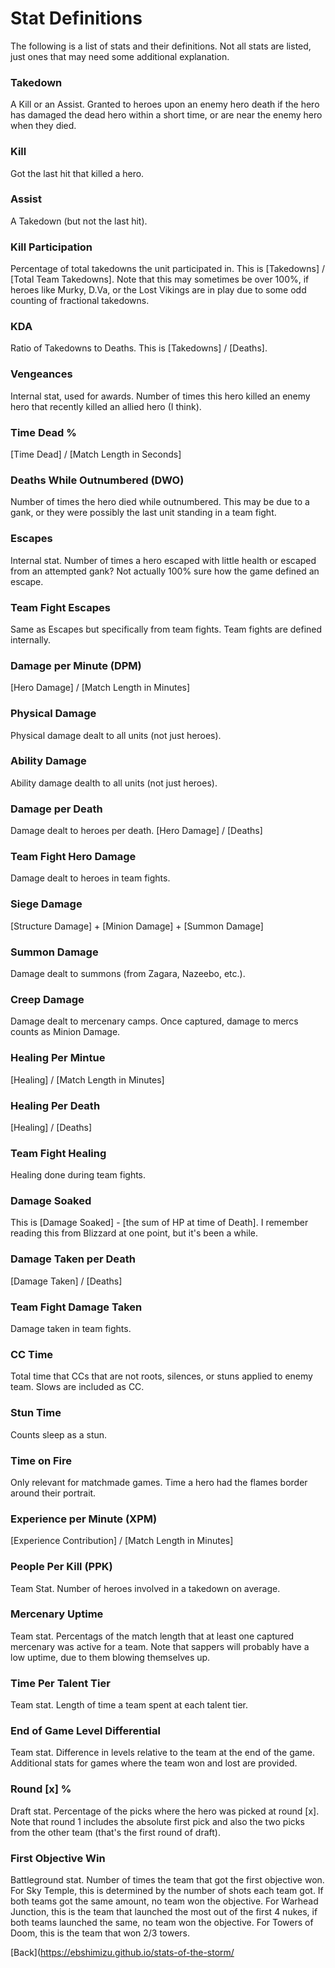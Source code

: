 # Stat Definitions

The following is a list of stats and their definitions. Not all stats are listed, just ones that may need some additional explanation.

### Takedown
A Kill or an Assist. Granted to heroes upon an enemy hero death if the hero has damaged the dead hero within a short time, or are near the enemy hero when they died.

### Kill
Got the last hit that killed a hero.

### Assist
A Takedown (but not the last hit).

### Kill Participation
Percentage of total takedowns the unit participated in. This is [Takedowns] / [Total Team Takedowns]. Note that this may sometimes be over 100%, if heroes like Murky, D.Va, or the Lost Vikings are in play due to some odd counting of fractional takedowns.

### KDA
Ratio of Takedowns to Deaths. This is [Takedowns] / [Deaths].

### Vengeances
Internal stat, used for awards. Number of times this hero killed an enemy hero that recently killed an allied hero (I think).

### Time Dead %
[Time Dead] / [Match Length in Seconds]

### Deaths While Outnumbered (DWO)
Number of times the hero died while outnumbered. This may be due to a gank, or they were possibly the last unit standing in a team fight.

### Escapes
Internal stat. Number of times a hero escaped with little health or escaped from an attempted gank? Not actually 100% sure how the game defined an escape.

### Team Fight Escapes
Same as Escapes but specifically from team fights. Team fights are defined internally.

### Damage per Minute (DPM)
[Hero Damage] / [Match Length in Minutes]

### Physical Damage
Physical damage dealt to all units (not just heroes).

### Ability Damage
Ability damage dealth to all units (not just heroes).

### Damage per Death
Damage dealt to heroes per death. [Hero Damage] / [Deaths]

### Team Fight Hero Damage
Damage dealt to heroes in team fights.

### Siege Damage
[Structure Damage] + [Minion Damage] + [Summon Damage]

### Summon Damage
Damage dealt to summons (from Zagara, Nazeebo, etc.).

### Creep Damage
Damage dealt to mercenary camps. Once captured, damage to mercs counts as Minion Damage.

### Healing Per Mintue
[Healing] / [Match Length in Minutes]

### Healing Per Death
[Healing] / [Deaths]

### Team Fight Healing
Healing done during team fights.

### Damage Soaked
This is [Damage Soaked] - [the sum of HP at time of Death]. I remember reading this from Blizzard at one point, but it's been a while.

### Damage Taken per Death
[Damage Taken] / [Deaths]

### Team Fight Damage Taken
Damage taken in team fights.

### CC Time
Total time that CCs that are not roots, silences, or stuns applied to enemy team. Slows are included as CC.

### Stun Time
Counts sleep as a stun.

### Time on Fire
Only relevant for matchmade games. Time a hero had the flames border around their portrait.

### Experience per Minute (XPM)
[Experience Contribution] / [Match Length in Minutes]

### People Per Kill (PPK)
Team Stat. Number of heroes involved in a takedown on average.

### Mercenary Uptime
Team stat. Percentags of the match length that at least one captured mercenary was active for a team. Note that sappers will probably have a low uptime, due to them blowing themselves up.

### Time Per Talent Tier
Team stat. Length of time a team spent at each talent tier.

### End of Game Level Differential
Team stat. Difference in levels relative to the team at the end of the game. Additional stats for games where the team won and lost are provided.

### Round [x] %
Draft stat. Percentage of the picks where the hero was picked at round [x]. Note that round 1 includes the absolute first pick and also the two picks from the other team (that's the first round of draft).

### First Objective Win
Battleground stat. Number of times the team that got the first objective won. For Sky Temple, this is determined by the number of shots each team got. If both teams got the same amount, no team won the objective. For Warhead Junction, this is the team that launched the most out of the first 4 nukes, if both teams launched the same, no team won the objective. For Towers of Doom, this is the team that won 2/3 towers.

[Back](https://ebshimizu.github.io/stats-of-the-storm/
